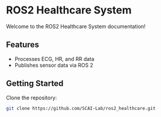 # ROS2 Healthcare System

Welcome to the ROS2 Healthcare System documentation!

## Features
- Processes ECG, HR, and RR data
- Publishes sensor data via ROS 2

## Getting Started
Clone the repository:
```bash
git clone https://github.com/SCAI-Lab/ros2_healthcare.git
